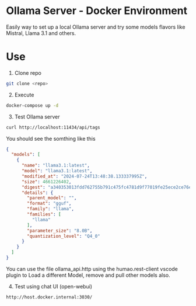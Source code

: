 # Ollama Server - Docker Environment

Easily way to set up a local Ollama server and try some models flavors like Mistral, Llama 3.1 and others.

# Use

1. Clone repo
```bash
git clone <repo>
```

2. Execute
```bash
docker-compose up -d
```

3. Test Ollama server 
```bash
curl http://localhost:11434/api/tags
```

You should see the somthing like this

```json
{
  "models": [
    {
      "name": "llama3.1:latest",
      "model": "llama3.1:latest",
      "modified_at": "2024-07-24T13:48:38.133337995Z",
      "size": 4661226402,
      "digest": "a340353013fdd762755b791c475fc4781d9f77019fe25ece2ce76e3135f5b8c8",
      "details": {
        "parent_model": "",
        "format": "gguf",
        "family": "llama",
        "families": [
          "llama"
        ],
        "parameter_size": "8.0B",
        "quantization_level": "Q4_0"
      }
    }
  ]
}
```

You can use the file ollama_api.http using the humao.rest-client vscode plugin to  Load a different Model, remove and pull other models also.

4. Test using chat UI (open-webui)
```bash
http://host.docker.internal:3030/
```

